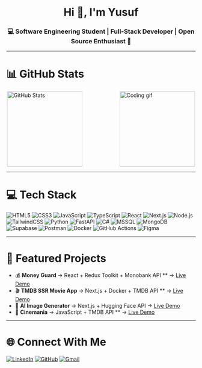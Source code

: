 <!-- Profil banner ya da gif koyabilirsin -->
<h1 align="center">Hi 👋, I'm Yusuf</h1>
<h3 align="center">💻 Software Engineering Student | Full-Stack Developer | Open Source Enthusiast 🚀</h3>

---

# 📊 GitHub Stats

<div style="display: flex; align-items: center; justify-content: center; gap: 100px;">

  <img src="https://github-readme-stats.vercel.app/api?username=zekirovskii&theme=radical&hide_border=false&include_all_commits=true&count_private=true" alt="GitHub Stats" height="200"/>

  <img src="https://media2.giphy.com/media/v1.Y2lkPTc5MGI3NjExYWw5N3U1bzBtYTNxdDUxajE4bWZ5MW4zOHltZjg2cXllampkYmoyMyZlcD12MV9pbnRlcm5hbF9naWZfYnlfaWQmY3Q9Zw/kanka5wfr3BxGpLRQu/giphy.gif" alt="Coding gif" height="200"/>
</div>


---

# 💻 Tech Stack
![HTML5](https://img.shields.io/badge/html5-%23E34F26.svg?style=for-the-badge&logo=html5&logoColor=white)
![CSS3](https://img.shields.io/badge/css3-%231572B6.svg?style=for-the-badge&logo=css3&logoColor=white)
![JavaScript](https://img.shields.io/badge/javascript-%23323330.svg?style=for-the-badge&logo=javascript&logoColor=%23F7DF1E)
![TypeScript](https://img.shields.io/badge/typescript-%23007ACC.svg?style=for-the-badge&logo=typescript&logoColor=white)
![React](https://img.shields.io/badge/react-%2320232a.svg?style=for-the-badge&logo=react&logoColor=%2361DAFB)
![Next.js](https://img.shields.io/badge/next.js-000000?style=for-the-badge&logo=nextdotjs&logoColor=white)
![Node.js](https://img.shields.io/badge/node.js-6DA55F?style=for-the-badge&logo=node.js&logoColor=white)
![TailwindCSS](https://img.shields.io/badge/tailwindcss-%2338B2AC.svg?style=for-the-badge&logo=tailwind-css&logoColor=white)
![Python](https://img.shields.io/badge/python-3670A0?style=for-the-badge&logo=python&logoColor=ffdd54)
![FastAPI](https://img.shields.io/badge/FastAPI-005571?style=for-the-badge&logo=fastapi&logoColor=white)
![C#](https://img.shields.io/badge/c%23-%23239120.svg?style=for-the-badge&logo=c-sharp&logoColor=white)
![MSSQL](https://img.shields.io/badge/Microsoft%20SQL%20Server-CC2927?style=for-the-badge&logo=microsoftsqlserver&logoColor=white)
![MongoDB](https://img.shields.io/badge/MongoDB-%234ea94b.svg?style=for-the-badge&logo=mongodb&logoColor=white)
![Supabase](https://img.shields.io/badge/Supabase-3ECF8E?style=for-the-badge&logo=supabase&logoColor=white)
![Postman](https://img.shields.io/badge/Postman-FF6C37?style=for-the-badge&logo=postman&logoColor=white)
![Docker](https://img.shields.io/badge/docker-%230db7ed.svg?style=for-the-badge&logo=docker&logoColor=white)
![GitHub Actions](https://img.shields.io/badge/github%20actions-%232671E5.svg?style=for-the-badge&logo=githubactions&logoColor=white)
![Figma](https://img.shields.io/badge/figma-%23F24E1E.svg?style=for-the-badge&logo=figma&logoColor=white)

---

# 🚀 Featured Projects
- 💰 **Money Guard** → React + Redux Toolkit + Monobank API ** → [Live Demo](https://money-guard-mqpw.vercel.app/)  
- 🎬 **TMDB SSR Movie App** → Next.js + Docker + TMDB API ** → [Live Demo](https://tmdb-ssr.vercel.app/)  
- 🧪 **AI Image Generator** → Next.js + Hugging Face API → [Live Demo](https://ai-image-generator-eight-rho.vercel.app/) 
- 🎥 **Cinemania** → JavaScript + TMDB API ** → [Live Demo](https://nan-stop-us.github.io/cinemania/)  


---

# 🌐 Connect With Me
[![LinkedIn](https://img.shields.io/badge/linkedin-%230077B5.svg?style=for-the-badge&logo=linkedin&logoColor=white)](www.linkedin.com/in/yusuf-sengoz)   [![GitHub](https://img.shields.io/badge/GitHub-%23121011.svg?style=for-the-badge&logo=github&logoColor=white)](https://github.com/zekirovskii)   [![Gmail](https://img.shields.io/badge/Gmail-D14836?style=for-the-badge&logo=gmail&logoColor=white)](mailto:sengozyusuf91@gmail.com)  
